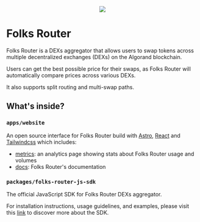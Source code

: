<p align="center">
  <a href="https://folksrouter.io/" target="_blank" rel="noopener">
      <img src="https://folksrouter.io/og.png" >
  </a>
</p>

# Folks Router

Folks Router is a DEXs aggregator that allows users to swap tokens across multiple decentralized exchanges (DEXs) on the Algorand blockchain.

Users can get the best possible price for their swaps, as Folks Router will automatically compare prices across various DEXs.

It also supports split routing and multi-swap paths.

## What's inside?

### `apps/website`

An open source interface for Folks Router build with [Astro](https://github.com/withastro/astro), [React](https://github.com/facebook/react) and [Tailwindcss](https://github.com/tailwindlabs/tailwindcss) which includes:

- [metrics](https://folksrouter.io/metrics/): an analytics page showing stats about Folks Router usage and volumes
- [docs](https://folksrouter.io/docs/introduction/): Folks Router's documentation

### `packages/folks-router-js-sdk`

The official JavaScript SDK for Folks Router DEXs aggregator.

For installation instructions, usage guidelines, and examples, please visit this [link](https://github.com/Folks-Finance/folks-router/tree/main/packages/folks-router-js-sdk) to discover more about the SDK.
